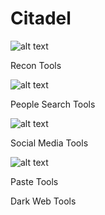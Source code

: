 # Citadel
![alt text](https://i.imgur.com/3TEmUvO.png)

Recon Tools

![alt text](https://i.imgur.com/hP5A1Yo.png)


People Search Tools

![alt text](https://i.imgur.com/dRWLwOj.png)

Social Media Tools

![alt text](https://i.imgur.com/zZoCrqr.png)

Paste Tools

Dark Web Tools
